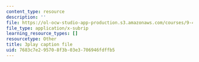 ```yaml
---
content_type: resource
description: ''
file: https://ol-ocw-studio-app-production.s3.amazonaws.com/courses/9-40-introduction-to-neural-computation-spring-2018/7683c7e295708f3b03e3706946fdffb5_vQpo3rTwUjc.srt
file_type: application/x-subrip
learning_resource_types: []
resourcetype: Other
title: 3play caption file
uid: 7683c7e2-9570-8f3b-03e3-706946fdffb5
---
```

